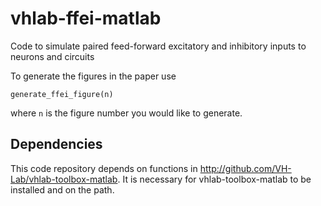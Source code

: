 # vhlab-ffei-matlab
Code to simulate paired feed-forward excitatory and inhibitory inputs to neurons and circuits

To generate the figures in the paper use

```
generate_ffei_figure(n)
```

where `n` is the figure number you would like to generate.

## Dependencies

This code repository depends on functions in http://github.com/VH-Lab/vhlab-toolbox-matlab. It is necessary for vhlab-toolbox-matlab to be installed and on the path.

